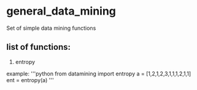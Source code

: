 # general_data_mining
Set of simple data mining functions


## list of functions:

1. entropy

example:
'''python
from datamining import entropy
a = [1,2,1,2,3,1,1,1,2,1,1]
ent = entropy(a)
'''
